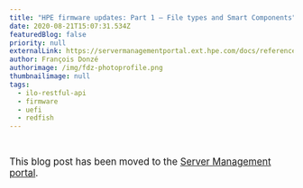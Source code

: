 ```yaml
---
title: "HPE firmware updates: Part 1 – File types and Smart Components"
date: 2020-08-21T15:07:31.534Z
featuredBlog: false
priority: null
externalLink: https://servermanagementportal.ext.hpe.com/docs/references_and_material/blogposts/firmware_updates/part1/firmware_update_part1
author: François Donzé
authorimage: /img/fdz-photoprofile.png
thumbnailimage: null
tags:
  - ilo-restful-api
  - firmware
  - uefi
  - redfish
---
```


<br>

<big>This blog post has been moved to the [Server Management portal](https://servermanagementportal.ext.hpe.com/docs/references_and_material/blogposts/firmware_updates/part1/firmware_update_part1).</big>

<br>